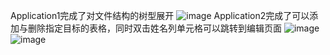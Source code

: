 Application1完成了对文件结构的树型展开
![image](https://github.com/user-attachments/assets/5b543f34-f65a-4d4a-8cbb-38717ef40246)
Application2完成了可以添加与删除指定目标的表格，同时双击姓名列单元格可以跳转到编辑页面
![image](https://github.com/user-attachments/assets/4120a2a3-04b8-4426-9f8c-6219755907f3)
![image](https://github.com/user-attachments/assets/b9a585bb-70c2-4916-b39e-e810b9c565f2)
